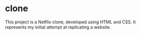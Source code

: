 # clone
This project is a Netflix clone, developed using HTML and CSS. It represents my initial attempt at replicating a website.
